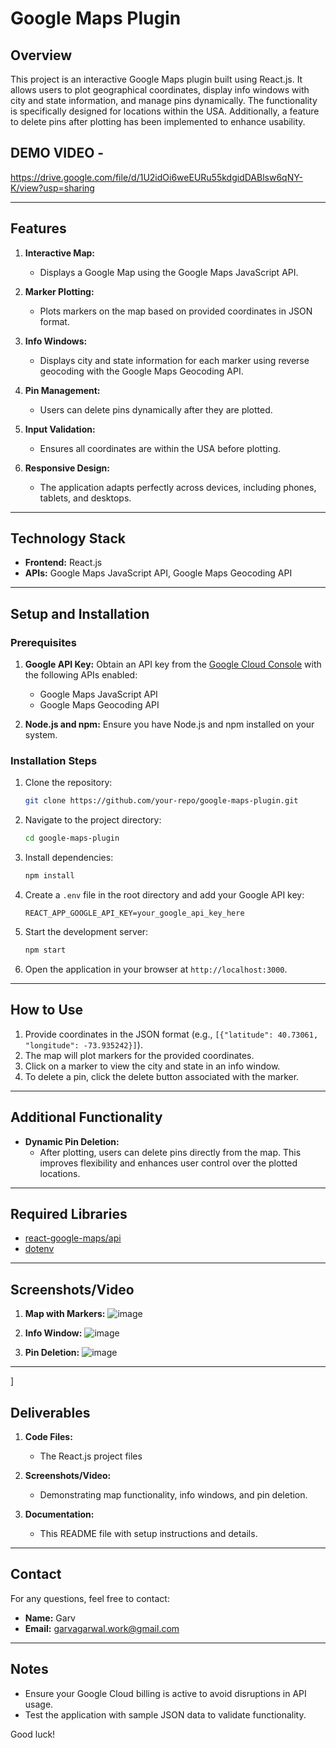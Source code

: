 # Google Maps Plugin

## Overview

This project is an interactive Google Maps plugin built using React.js. It allows users to plot geographical coordinates, display info windows with city and state information, and manage pins dynamically. The functionality is specifically designed for locations within the USA. Additionally, a feature to delete pins after plotting has been implemented to enhance usability.

## DEMO VIDEO -
https://drive.google.com/file/d/1U2idOi6weEURu55kdgidDABlsw6qNY-K/view?usp=sharing

---

## Features

1. **Interactive Map:**

   - Displays a Google Map using the Google Maps JavaScript API.

2. **Marker Plotting:**

   - Plots markers on the map based on provided coordinates in JSON format.

3. **Info Windows:**

   - Displays city and state information for each marker using reverse geocoding with the Google Maps Geocoding API.

4. **Pin Management:**

   - Users can delete pins dynamically after they are plotted.

5. **Input Validation:**

   - Ensures all coordinates are within the USA before plotting.

6. **Responsive Design:**
   
   - The application adapts perfectly across devices, including phones, tablets, and desktops.

---

## Technology Stack

- **Frontend:** React.js
- **APIs:** Google Maps JavaScript API, Google Maps Geocoding API


---

## Setup and Installation

### Prerequisites

1. **Google API Key:** Obtain an API key from the [Google Cloud Console](https://console.cloud.google.com/) with the following APIs enabled:

   - Google Maps JavaScript API
   - Google Maps Geocoding API

2. **Node.js and npm:** Ensure you have Node.js and npm installed on your system.

### Installation Steps

1. Clone the repository:

   ```bash
   git clone https://github.com/your-repo/google-maps-plugin.git
   ```

2. Navigate to the project directory:

   ```bash
   cd google-maps-plugin
   ```

3. Install dependencies:

   ```bash
   npm install
   ```

4. Create a `.env` file in the root directory and add your Google API key:

   ```env
   REACT_APP_GOOGLE_API_KEY=your_google_api_key_here
   ```

5. Start the development server:

   ```bash
   npm start
   ```

6. Open the application in your browser at `http://localhost:3000`.

---

## How to Use

1. Provide coordinates in the JSON format (e.g., `[{"latitude": 40.73061, "longitude": -73.935242}]`).
2. The map will plot markers for the provided coordinates.
3. Click on a marker to view the city and state in an info window.
4. To delete a pin, click the delete button associated with the marker.

---

## Additional Functionality

- **Dynamic Pin Deletion:**
  - After plotting, users can delete pins directly from the map. This improves flexibility and enhances user control over the plotted locations.

---

## Required Libraries

- [react-google-maps/api](https://react-google-maps-api-docs.netlify.app/)
- [dotenv](https://www.npmjs.com/package/dotenv)

---

## Screenshots/Video

1. **Map with Markers:**
    ![image](https://github.com/user-attachments/assets/6e73b8ad-3703-4a00-9246-0fede3b5a979)



3. **Info Window:**
   ![image](https://github.com/user-attachments/assets/6c97602b-f2f8-4e80-bf23-c590a30b0b44)



5. **Pin Deletion:**
   ![image](https://github.com/user-attachments/assets/9de816d1-0513-4574-a343-cd7710d50d81)



---

]

## Deliverables

1. **Code Files:**

   - The React.js project files

2. **Screenshots/Video:**

   - Demonstrating map functionality, info windows, and pin deletion.

3. **Documentation:**

   - This README file with setup instructions and details.

---

## Contact

For any questions, feel free to contact:

- **Name:** Garv
- **Email:** [garvagarwal.work@gmail.com](mailto\:garvagarwal.work@gmail.com)

---

## Notes

- Ensure your Google Cloud billing is active to avoid disruptions in API usage.
- Test the application with sample JSON data to validate functionality.

Good luck!
